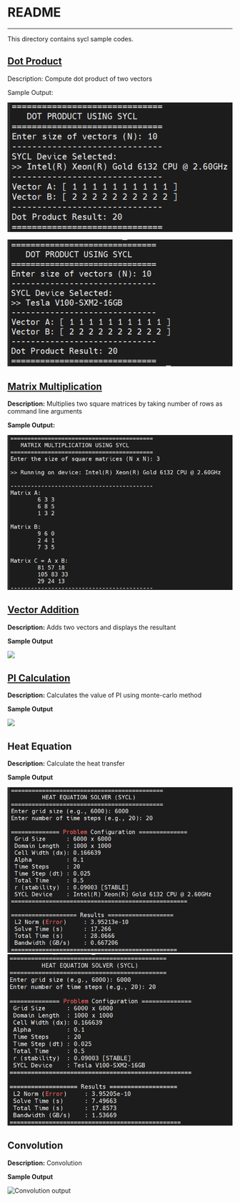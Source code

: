 # README
---

This directory contains sycl sample codes.

## [Dot Product](dot_product.cpp)

Description: Compute dot product of two vectors

Sample Output:

![](/assets/dot_product_output_cpu.png)

![](/assets/dot_product_output_gpu.png)

## [Matrix Multiplication](matrix_multiplication.cpp)

**Description:** Multiplies two square matrices by taking number of rows as command line arguments

**Sample Output:**

![](/assets/matrix_multiplication_output_cpu.png)

## [Vector Addition](vector_addition.cpp)

**Description:** Adds two vectors and displays the resultant

**Sample Output**

![](/assets/vector_addition_output.png)

## [PI Calculation](pi_calculation.cpp)

**Description:** Calculates the value of PI using monte-carlo method

**Sample Output**

![](/assets/pi_calculation_output.png)


## Heat Equation

**Description:** Calculate the heat transfer 

**Sample Output**

![Heat equation output for CPU](/assets/heat_equation_output_cpu.png)
![Heat equation output for GPU](/assets/heat_equation_output_gpu.png)

## Convolution

**Description:** Convolution

**Sample Output**

![Convolution output](/assets/convolution_output.png)

